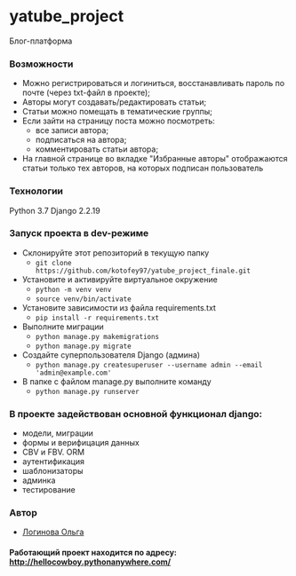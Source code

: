 # yatube_project
Блог-платформа

### Возможности

- Можно регистрироваться и логиниться, восстанавливать пароль по почте (через txt-файл в проекте);
- Авторы могут создавать/редактировать статьи;
- Статьи можно помещать в тематические группы;
- Если зайти на страницу поста можно посмотреть:
    + все записи автора;
    + подписаться на автора;
    + комментировать статьи автора;
- На главной странице во вкладке "Избранные авторы" отображаются статьи только тех авторов, на которых подписан пользователь

### Технологии
Python 3.7
Django 2.2.19
### Запуск проекта в dev-режиме
- Склонируйте этот репозиторий в текущую папку 
    - `git clone https://github.com/kotofey97/yatube_project_finale.git`
- Установите и активируйте виртуальное окружение 
    - `python -m venv venv`
    - `source venv/bin/activate`
- Установите зависимости из файла requirements.txt 
    - `pip install -r requirements.txt`
- Выполните миграции 
    - `python manage.py makemigrations`
    - `python manage.py migrate`
- Создайте суперпользователя Django (админа) 
    - `python manage.py createsuperuser --username admin --email 'admin@example.com'`
- В папке с файлом manage.py выполните команду 
    - `python manage.py runserver`



### В проекте задействован основной функционал django:

- модели, миграции
- формы и верифицация данных
- CBV и FBV. ORM
- аутентификация
- шаблонизаторы
- админка
- тестирование

### Автор
- [Логинова Ольга](https://github.com/kotofey97) 

#### Работающий проект находится по адресу: http://hellocowboy.pythonanywhere.com/